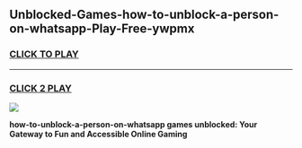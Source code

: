 
## Unblocked-Games-how-to-unblock-a-person-on-whatsapp-Play-Free-ywpmx
<h3>
<a href="https://premium76.site?title=how-to-unblock-a-person-on-whatsapp&ref=23A">CLICK TO PLAY</a></h3>
<hr>

<h3>
<a href="https://premium76.site?title=how-to-unblock-a-person-on-whatsapp&ref=23A">CLICK 2 PLAY</a>
  
</h3>

<a href="https://premium76.site?title=how-to-unblock-a-person-on-whatsapp&ref=23A"><img src="https://clearcache.store/games.png"></a>


**how-to-unblock-a-person-on-whatsapp games unblocked: Your Gateway to Fun and Accessible Online Gaming**
